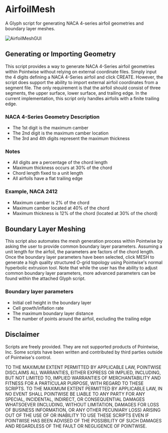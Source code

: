 # AirfoilMesh
A Glyph script for generating NACA 4-series airfoil geometries and boundary layer meshes.

![AirfoilMeshGUI](https://raw.github.com/pointwise/AirfoilMesh/master/ScriptImage.png)

## Generating or Importing Geometry
This script provides a way to generate NACA 4-Series airfoil geometries within Pointwise without relying on external coordinate files. Simply input the 4 digits defining a NACA 4-Series airfoil and click CREATE. However, the script does support the ability to import external airfoil coordinates from a segment file. The only requirement is that the airfoil should consist of three segments, the upper surface, lower surface, and trailing edge. In the current implementation, this script only handles airfoils with a finite trailing edge.

### NACA 4-Series Geometry Description
* The 1st digit is the maximum camber
* The 2nd digit is the maximum camber location 
* The 3rd and 4th digits represent the maximum thickness

### Notes
* All digits are a percentage of the chord length
* Maximum thickness occurs at 30% of the chord
* Chord length fixed to a unit length
* All airfoils have a flat trailing edge

### Example, NACA 2412
* Maximum camber is 2% of the chord
* Maximum camber located at 40% of the chord
* Maximum thickness is 12% of the chord (located at 30% of the chord)

## Boundary Layer Meshing
This script also automates the mesh generation process within Pointwise by asking the user to provide common boundary layer parameters. Assuming a unit length for the airfoil, the parameters are factors of the chord length. Once the boundary layer parameters have been selected, click MESH to generate a high quality structured O-grid topology using Pointwise's normal hyperbolic extrusion tool. Note that while the user has the ability to adjust common boundary layer parameters, more advanced parameters can be found within the attached Glyph script.  

### Boundary layer parameters
* Initial cell height in the boundary layer
* Cell growth/inflation rate
* The maximum boundary layer distance
* The number of points around the airfoil, excluding the trailing edge

## Disclaimer
Scripts are freely provided. They are not supported products of Pointwise, Inc. Some scripts have been written and contributed by third parties outside of Pointwise's control.

TO THE MAXIMUM EXTENT PERMITTED BY APPLICABLE LAW, POINTWISE DISCLAIMS ALL WARRANTIES, EITHER EXPRESS OR IMPLIED, INCLUDING, BUT NOT LIMITED TO, IMPLIED WARRANTIES OF MERCHANTABILITY AND FITNESS FOR A PARTICULAR PURPOSE, WITH REGARD TO THESE SCRIPTS. TO THE MAXIMUM EXTENT PERMITTED BY APPLICABLE LAW, IN NO EVENT SHALL POINTWISE BE LIABLE TO ANY PARTY FOR ANY SPECIAL, INCIDENTAL, INDIRECT, OR CONSEQUENTIAL DAMAGES WHATSOEVER (INCLUDING, WITHOUT LIMITATION, DAMAGES FOR LOSS OF BUSINESS INFORMATION, OR ANY OTHER PECUNIARY LOSS) ARISING OUT OF THE USE OF OR INABILITY TO USE THESE SCRIPTS EVEN IF POINTWISE HAS BEEN ADVISED OF THE POSSIBILITY OF SUCH DAMAGES AND REGARDLESS OF THE FAULT OR NEGLIGENCE OF POINTWISE.

